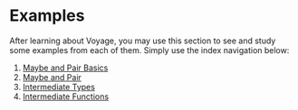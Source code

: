 # Examples

After learning about Voyage, you may use this section to see and study some examples from each of them. Simply use the index navigation below:

1. [Maybe and Pair Basics](./Maybe_Pair_Basics.md)
2. [Maybe and Pair](./Maybe_Pair_Variation.md)
3. [Intermediate Types](./Intermediate_Types.md)
4. [Intermediate Functions](./Intermediate_Funtions.md)